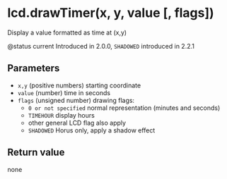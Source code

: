 # lcd.drawTimer\(x, y, value \[, flags\]\)

Display a value formatted as time at \(x,y\)

@status current Introduced in 2.0.0, `SHADOWED` introduced in 2.2.1

## Parameters

* `x,y` \(positive numbers\) starting coordinate
* `value` \(number\) time in seconds
* `flags` \(unsigned number\) drawing flags:
  * `0 or not specified` normal representation \(minutes and seconds\)
  * `TIMEHOUR` display hours
  * other general LCD flag also apply
  * `SHADOWED` Horus only, apply a shadow effect

## Return value

none


